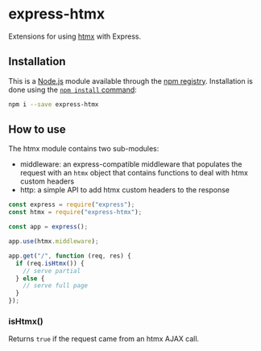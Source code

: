 # express-htmx

Extensions for using [htmx](https://htmx.org) with Express.

## Installation

This is a [Node.js](https://nodejs.org/en/) module available through the  [npm registry](https://www.npmjs.com/). Installation is done using the [`npm install` command](https://docs.npmjs.com/getting-started/installing-npm-packages-locally):

```sh
npm i --save express-htmx
```

## How to use

The htmx module contains two sub-modules:

- middleware: an express-compatible middleware that populates the request with an `htmx` object that contains functions to deal with htmx custom headers
- http: a simple API to add htmx custom headers to the response

```js
const express = require("express");
const htmx = require("express-htmx");

const app = express();

app.use(htmx.middleware);

app.get("/", function (req, res) {
  if (req.isHtmx()) {
    // serve partial
  } else {
    // serve full page
  }
});
```

### isHtmx()

Returns `true` if the request came from an htmx AJAX call.
